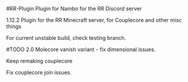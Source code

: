 #RR-Plugin
Plugin for Nambo for the RR Discord server

1.12.2 Plugin for the RR Minecraft server, for Couplecore and other misc things

For current unstable build, check testing branch.

#TODO 2.0
Molecore vanish variant - fix dimensional issues.

Keep remaking couplecore

Fix couplecore join issues.